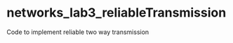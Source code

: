 networks_lab3_reliableTransmission
==================================

Code to implement reliable two way transmission
